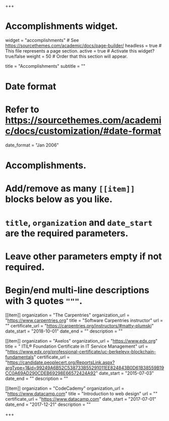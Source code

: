 +++
# Accomplishments widget.
widget = "accomplishments"  # See https://sourcethemes.com/academic/docs/page-builder/
headless = true  # This file represents a page section.
active = true  # Activate this widget? true/false
weight = 50  # Order that this section will appear.

title = "Accomplish&shy;ments"
subtitle = ""

# Date format
#   Refer to https://sourcethemes.com/academic/docs/customization/#date-format
date_format = "Jan 2006"

# Accomplishments.
#   Add/remove as many `[[item]]` blocks below as you like.
#   `title`, `organization` and `date_start` are the required parameters.
#   Leave other parameters empty if not required.
#   Begin/end multi-line descriptions with 3 quotes `"""`.

[[item]]
  organization = "The Carpentries"
  organization_url = "https://www.carpentries.org"
  title = "Software Carpentries instructor"
  url = ""
  certificate_url = "https://carpentries.org/instructors/#matty-plumski"
  date_start = "2018-10-01"
  date_end = ""
  description = ""

[[item]]
  organization = "Axelos"
  organization_url = "https://www.edx.org"
  title = " ITIL® Foundation Certificate in IT Service Management"
  url = "https://www.edx.org/professional-certificate/uc-berkeleyx-blockchain-fundamentals"
  certificate_url = "https://candidate.peoplecert.org/ReportsLink.aspx?argType=1&id=99249A6B52C538733B55291011EE824843B0D61B38559B19CC0A69AD290CDEB69298E66572424A92"
  date_start = "2015-07-03"
  date_end = ""
  description = ""
  
[[item]]
  organization = "CodeCademy"
  organization_url = "https://www.datacamp.com"
  title = "Introduction to web design"
  url = ""
  certificate_url = "https://www.datacamp.com"
  date_start = "2017-07-01"
  date_end = "2017-12-21"
  description = ""

+++
